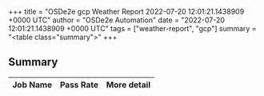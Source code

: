 +++
title = "OSDe2e gcp Weather Report 2022-07-20 12:01:21.1438909 +0000 UTC"
author = "OSDe2e Automation"
date = "2022-07-20 12:01:21.1438909 +0000 UTC"
tags = ["weather-report", "gcp"]
summary = "<table class=\"summary\"></table>"
+++
## Summary

| Job Name | Pass Rate | More detail |
|----------|-----------|-------------|




